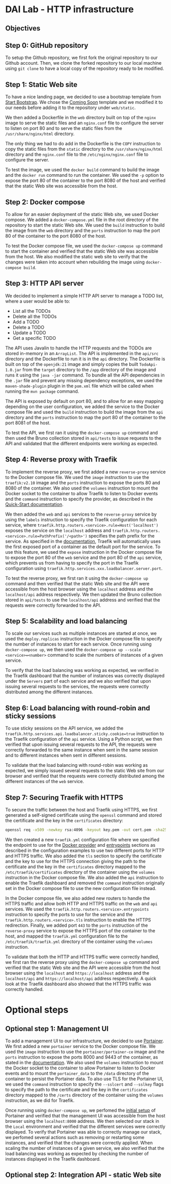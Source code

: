 DAI Lab - HTTP infrastructure
=============================

Objectives
----------

Step 0: GitHub repository
-------------------------

To setup the Github repository, we first fork the original repository to our Github account. Then, we clone the forked repository to our local machine using `git clone` to have a local copy of the repository ready to be modified.

Step 1: Static Web site
-----------------------

To have a nice landing page, we decided to use a bootstrap template from [Start Bootstrap](https://startbootstrap.com/). We chose the [Coming Soon](https://startbootstrap.com/theme/coming-soon) template and we modified it to our needs before adding it to the repository under `web/static`.

We then added a Dockerfile in the `web` directory built on top of the `nginx` image to serve the static files and an `nginx.conf` file to configure the server to listen on port 80 and to serve the static files from the `/usr/share/nginx/html` directory.

The only thing we had to do add in the Dockerfile is the `COPY` instruction to copy the static files from the `static` directory to the `/usr/share/nginx/html` directory and the `nginx.conf` file to the `/etc/nginx/nginx.conf` file to configure the server.

To test the image, we used the `docker build` command to build the image and the `docker run` command to run the container. We used the `-p` option to expose the port 80 of the container to the port 8080 of the host and verified that the static Web site was accessible from the host.

Step 2: Docker compose
----------------------

To allow for an easier deployment of the static Web site, we used Docker compose. We added a `docker-compose.yml` file in the root directory of the repository to start the static Web site. We used the `build` instruction to build the image from the `web` directory and the `ports` instruction to map the port 80 of the container to the port 8080 of the host.

To test the Docker compose file, we used the `docker-compose up` command to start the container and verified that the static Web site was accessible from the host. We also modified the static web site to verify that the changes were taken into account when rebuilding the image using `docker-compose build`.

Step 3: HTTP API server
-----------------------

We decided to implement a simple HTTP API server to manage a TODO list, where a user would be able to:

- List all the TODOs
- Delete all the TODOs
- Add a TODO
- Delete a TODO
- Update a TODO
- Get a specific TODO

The API uses Javalin to handle the HTTP requests and the TODOs are stored in-memory in an `ArrayList`. The API is implemented in the `api/src` directory and the Dockerfile to run it is in the `api` directory. The Dockerfile is built on top of the `openjdk:21` image and simply copies the built `TodoApi-1.0.jar` from the `target` directory to the `/app` directory of the image and runs it using the `java -jar` command. To bundle all the API dependencies in the `.jar` file and prevent any missing dependency exceptions, we used the `maven-shade-plugin` plugin in the `pom.xml` file which will be called when running the `mvn package` command.

The API is exposed by default on port 80, and to allow for an easy mapping depending on the user configuration, we added the service to the Docker compose file and used the `build` instruction to build the image from the `api` directory and the `ports` instruction to map the port 80 of the container to the port 8081 of the host.

To test the API, we first ran it using the `docker-compose up` command and then used the Bruno collection stored in `api/tests` to issue requests to the API and validated that the different endpoints were working as expected.

Step 4: Reverse proxy with Traefik
----------------------------------

To implement the reverse proxy, we first added a new `reverse-proxy` service to the Docker compose file. We used the `image` instruction to use the `traefik:v2.10` image and the `ports` instruction to expose the ports 80 and 8080 of the container. We also used the `volumes` instruction to mount the Docker socket to the container to allow Traefik to listen to Docker events and the `command` instruction to specify the provider, as described in the [Quick-Start documentation](https://doc.traefik.io/traefik/getting-started/quick-start/).

We then added the `web` and `api` services to the `reverse-proxy` service by using the `labels` instruction to specify the Traefik configuration for each service, where `traefik.http.routers.<service>.rule=Host('localhost')` exposes the service on the `localhost` address and `traefik.http.routers.<service>.rule=PathPrefix('/<path>')` specifies the path prefix for the service. As specified in the [documentation](https://doc.traefik.io/traefik/routing/providers/docker/), Traefik will automatically uses the first exposed port of a container as the default port for the service. To use this feature, we used the `expose` instruction in the Docker compose file to expose the port 80 of the `web` service and the port 80 of the `api` service, which prevents us from having to specify the port in the Traefik configuration using `traefik.http.services.xxx.loadbalancer.server.port`.

To test the reverse proxy, we first ran it using the `docker-compose up` command and then verified that the static Web site and the API were accessible from the host browser using the `localhost` address and the `localhost/api` address respectively. We then updated the Bruno collection stored in `api/tests` to use the `localhost/api` address and verified that the requests were correctly forwarded to the API.

Step 5: Scalability and load balancing
--------------------------------------

To scale our services such as multiple instances are started at once, we used the `deploy.replicas` instruction in the Docker compose file to specify the number of instances to start for each service. Once running using `docker-compose up`, we then used the `docker-compose up --scale <service>=<number>` command to scale the numbers of instances of a given service.

To verify that the load balancing was working as expected, we verified in the Traefik dashboard that the number of instances was correctly displayed under the `Servers` part of each service and we also verified that upon issuing several requests to the services, the requests were correctly distributed among the different instances.

Step 6: Load balancing with round-robin and sticky sessions
-----------------------------------------------------------

To use sticky sessions on the API service, we added the `traefik.http.services.api.loadbalancer.sticky.cookie=true` instruction to the Traefik configuration of the `api` service. Using a Python script, we then verified that upon issuing several requests to the API, the requests were correctly forwarded to the same instance when sent in the same session and to different instances when sent in different sessions.

To validate that the load balancing with round-robin was working as expected, we simply issued several requests to the static Web site from our browser and verified that the requests were correctly distributed among the different instances of the `web` service.

Step 7: Securing Traefik with HTTPS
-----------------------------------

To secure the traffic between the host and Traefik using HTTPS, we first generated a self-signed certificate using the `openssl` command and stored the certificate and the key in the `certificates` directory:

```bash
openssl req -x509 -newkey rsa:4096 -keyout key.pem -out cert.pem -sha256 -days 3650 -nodes -subj "/C=CH/O=HEIG-VD/CN=localhost"
```

We then created a new `traefik.yml` configuration file where we specified the endpoint to use for the [Docker provider](https://doc.traefik.io/traefik/providers/docker/#configuration-examples) and [entrypoints](https://doc.traefik.io/traefik/routing/entrypoints/#configuration-examples) sections as described in the configuration examples to use two different ports for HTTP and HTTPS traffic. We also added the `tls` section to specify the certificate and the key to use for the HTTPS connection giving the path to the certificate and the key in the `certificates` directory mapped to the `/etc/traefik/certificates` directory of the container using the `volumes` instruction in the Docker compose file. We also added the `api` instruction to enable the Traefik dashboard and removed the `command` instruction originally set in the Docker compose file to use the new configuration file instead.

In the Docker compose file, we also added new routers to handle the HTTPS traffic and allow both HTTP and HTTPS traffic on the `web` and `api` services. We used the `traefik.http.routers.<service>.entrypoints` instruction to specify the ports to use for the service and the `traefik.http.routers.<service>.tls` instruction to enable the HTTPS redirection. Finally, we added port `443` to the `ports` instruction of the `reverse-proxy` service to expose the HTTPS port of the container to the host, and mapped the `traefik.yml` configuration file to the `/etc/traefik/traefik.yml` directory of the container using the `volumes` instruction.

To validate that both the HTTP and HTTPS traffic were correctly handled, we first ran the reverse proxy using the `docker-compose up` command and verified that the static Web site and the API were accessible from the host browser using the `localhost` and `https://localhost` address and the `localhost/api` and `https://localhost/api` address respectively. A quick look at the Traefik dashboard also showed that the HTTPS traffic was correctly handled.

Optional steps
==============

Optional step 1: Management UI
------------------------------

To add a management UI to our infrastructure, we decided to use [Portainer](https://www.portainer.io/). We first added a new `portainer` service to the Docker compose file. We used the `image` instruction to use the `portainer/portainer-ce` image and the `ports` instruction to expose the ports 8000 and 9443 of the container, as stated in the [documentation](https://docs.portainer.io/start/install/server/docker/wsl). We also used the `volumes` instruction to mount the Docker socket to the container to allow Portainer to listen to Docker events and to mount the `portainer_data` to the `/data` directory of the container to persist the Portainer data. To also use TLS for the Portainer UI, we used the `command` instruction to specify the `--sslcert` and `--sslkey` flags to specify the path to the certificate and the key in the `certificates` directory mapped to the `/certs` directory of the container using the `volumes` instruction, as we did for Traefik.

Once running using `docker-compose up`, we perfomed the [initial setup](https://docs.portainer.io/start/install/server/setup) of Portainer and verified that the management UI was accessible from the host browser using the `localhost:8000` address. We then selected our stack in the `Local` environment and verified that the different services were correctly displayed. To verify that Portainer was able to correctly manage our stack, we perfomed several actions such as removing or restarting some instances, and verified that the changes were correctly applied. When scaling the number of instances of a given service, we also verified that the load balancing was working as expected by checking the number of instances displayed in the Traefik dashboard.

Optional step 2: Integration API - static Web site
--------------------------------------------------

